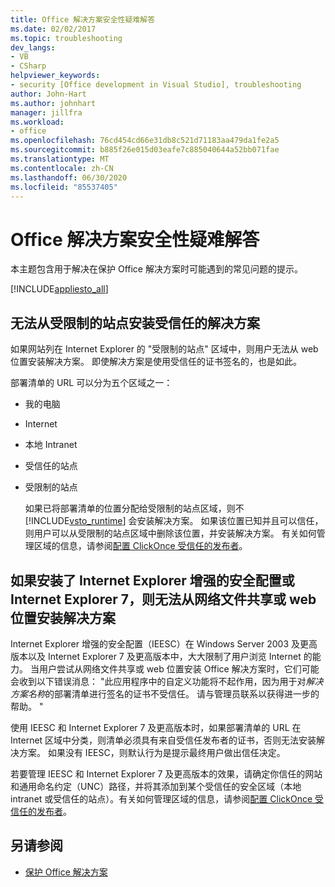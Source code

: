 ```yaml
---
title: Office 解决方案安全性疑难解答
ms.date: 02/02/2017
ms.topic: troubleshooting
dev_langs:
- VB
- CSharp
helpviewer_keywords:
- security [Office development in Visual Studio], troubleshooting
author: John-Hart
ms.author: johnhart
manager: jillfra
ms.workload:
- office
ms.openlocfilehash: 76cd454cd66e31db8c521d71183aa479da1fe2a5
ms.sourcegitcommit: b885f26e015d03eafe7c885040644a52bb071fae
ms.translationtype: MT
ms.contentlocale: zh-CN
ms.lasthandoff: 06/30/2020
ms.locfileid: "85537405"
---
```

# <a name="troubleshoot-office-solution-security"></a>Office 解决方案安全性疑难解答
  本主题包含用于解决在保护 Office 解决方案时可能遇到的常见问题的提示。

 [!INCLUDE[appliesto_all](../vsto/includes/appliesto-all-md.md)]

## <a name="trusted-solutions-cannot-be-installed-from-restricted-sites"></a>无法从受限制的站点安装受信任的解决方案
 如果网站列在 Internet Explorer 的 "受限制的站点" 区域中，则用户无法从 web 位置安装解决方案。 即使解决方案是使用受信任的证书签名的，也是如此。

 部署清单的 URL 可以分为五个区域之一：

- 我的电脑

- Internet

- 本地 Intranet

- 受信任的站点

- 受限制的站点

  如果已将部署清单的位置分配给受限制的站点区域，则不 [!INCLUDE[vsto_runtime](../vsto/includes/vsto-runtime-md.md)] 会安装解决方案。 如果该位置已知并且可以信任，则用户可以从受限制的站点区域中删除该位置，并安装解决方案。 有关如何管理区域的信息，请参阅[配置 ClickOnce 受信任的发布者](/previous-versions/dotnet/articles/ms996418(v=msdn.10))。

## <a name="solutions-cannot-be-installed-from-network-file-shares-or-web-locations-when-internet-explorer-enhanced-security-configuration-or-internet-explorer-7-is-installed"></a>如果安装了 Internet Explorer 增强的安全配置或 Internet Explorer 7，则无法从网络文件共享或 web 位置安装解决方案
 Internet Explorer 增强的安全配置（IEESC）在 Windows Server 2003 及更高版本以及 Internet Explorer 7 及更高版本中，大大限制了用户浏览 Internet 的能力。 当用户尝试从网络文件共享或 web 位置安装 Office 解决方案时，它们可能会收到以下错误消息： "此应用程序中的自定义功能将不起作用，因为用于对*解决方案名称*的部署清单进行签名的证书不受信任。 请与管理员联系以获得进一步的帮助。 "

 使用 IEESC 和 Internet Explorer 7 及更高版本时，如果部署清单的 URL 在 Internet 区域中分类，则清单必须具有来自受信任发布者的证书，否则无法安装解决方案。 如果没有 IEESC，则默认行为是提示最终用户做出信任决定。

 若要管理 IEESC 和 Internet Explorer 7 及更高版本的效果，请确定你信任的网站和通用命名约定（UNC）路径，并将其添加到某个受信任的安全区域（本地 intranet 或受信任的站点）。有关如何管理区域的信息，请参阅[配置 ClickOnce 受信任的发布者](/previous-versions/dotnet/articles/ms996418(v=msdn.10))。

## <a name="see-also"></a>另请参阅
- [保护 Office 解决方案](../vsto/securing-office-solutions.md)
